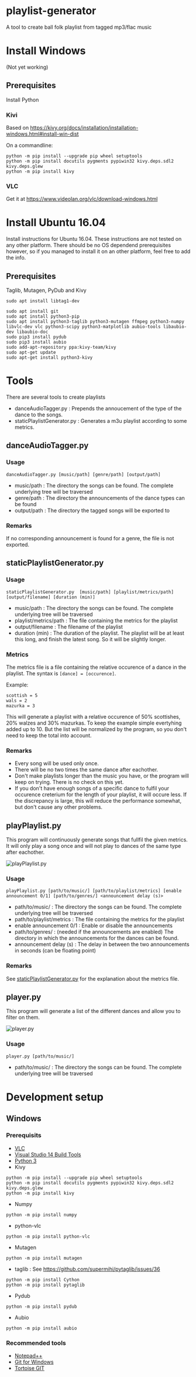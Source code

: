 # playlist-generator
A tool to create ball folk playlist from tagged mp3/flac music

# Install Windows
(Not yet working)

## Prerequisites
Install Python

### Kivi
Based on https://kivy.org/docs/installation/installation-windows.html#install-win-dist

On a commandline:
```
python -m pip install --upgrade pip wheel setuptools
python -m pip install docutils pygments pypiwin32 kivy.deps.sdl2 kivy.deps.glew 
python -m pip install kivy
```
### VLC
Get it at https://www.videolan.org/vlc/download-windows.html

# Install Ubuntu 16.04
Install instructions for Ubuntu 16.04. 
These instructions are not tested on any other platform.
There should be no OS dependend prerequisites however, so if you managed to install it on an other platform, feel free to add the info.

## Prerequisites
Taglib, Mutagen, PyDub and Kivy

```
sudo apt install libtag1-dev
```

```
sudo apt install git
sudo apt install python3-pip
sudo apt install python3-taglib python3-mutagen ffmpeg python3-numpy libvlc-dev vlc python3-scipy python3-matplotlib aubio-tools libaubio-dev libaubio-doc
sudo pip3 install pydub
sudo pip3 install aubio
sudo add-apt-repository ppa:kivy-team/kivy
sudo apt-get update
sudo apt-get install python3-kivy
```


# Tools
There are several tools to create playlists

* danceAudioTagger.py : Prepends the annoucement of the type of the dance to the songs.
* staticPlaylistGenerator.py : Generates a m3u playlist according to some metrics.

## danceAudioTagger.py
### Usage 
```
danceAudioTagger.py [music/path] [genre/path] [output/path]
```
* music/path : The directory the songs can be found. The complete underlying tree will be traversed
* genre/path : The directory the announcements of the dance types can be found
* output/path : The directory the tagged songs will be exported to

### Remarks
If no corresponding announcement is found for a genre, the file is not exported.

## staticPlaylistGenerator.py
### Usage 
```
staticPlaylistGenerator.py  [music/path] [playlist/metrics/path] [output/filename] [duration (min)]
```

* music/path : The directory the songs can be found. The complete underlying tree will be traversed
* playlist/metrics/path : The file containing the metrics for the playlist
* output/filename : The filename of the playlist
* duration (min) : The duration of the playlist. The playlist will be at least this long, and finish the latest song. So it will be slightly longer.

### Metrics
The metrics file is a file containing the relative occurence of a dance in the playlist.
The syntax is ```[dance] = [occurence]```.

Example:
```
scottish = 5
wals = 2
mazurka = 3
```

This will generate a playlist with a relative occurence of 50% scottishes, 20% walzes and 30% mazurkas.
To keep the example simple evertyhing added up to 10.
But the list will be normalized by the program, so you don't need to keep the total into account.


### Remarks
* Every song will be used only once.
* There will be no two times the same dance after eachother.
* Don't make playlists longer than the music you have, or the program will keep on trying. There is no check on this yet.
* If you don't have enough songs of a specific dance to fulfil your occurence creterium for the length of your playlist, it will occure less. If the discrepancy is large, this will reduce the performance somewhat, but don't cause any other problems.

## playPlaylist.py
This program will continuously generate songs that fullfil the given metrics. 
It will only play a song once and will not play to dances of the same type after eachother.

![playPlaylist.py](Documentation/playPlaylist.png)

### Usage
```
playPlaylist.py [path/to/music/] [path/to/playlist/metrics] [enable announcement 0/1] [path/to/genres/] <announcement delay (s)> 
```

* path/to/music/ : The directory the songs can be found. The complete underlying tree will be traversed
* path/to/playlist/metrics : The file containing the metrics for the playlist
* enable announcement 0/1 : Enable or disable the announcements
* path/to/genres/ : (needed if the announcements are enabled) The directory in which the announcements for the dances can be found.
* announcement delay (s) : The delay in between the two announcements in seconds (can be floating point)


### Remarks
See [staticPlaylistGenerator.py](#markdown-header-metrics) for the explanation about the metrics file.

## player.py
This program will generate a list of the different dances and allow you to filter on them.

![player.py](Documentation/player.png)

### Usage
```
player.py [path/to/music/]
```
* path/to/music/ : The directory the songs can be found. The complete underlying tree will be traversed

# Development setup
## Windows
### Prerequisits

- [VLC](https://www.videolan.org/vlc/download-windows.html)
- [Visual Studio 14 Build Tools](https://www.visualstudio.com/downloads/#build-tools-for-visual-studio-2017)
- [Python 3](https://www.python.org/downloads/)
- Kivy 
```
python -m pip install --upgrade pip wheel setuptools
python -m pip install docutils pygments pypiwin32 kivy.deps.sdl2 kivy.deps.glew 
python -m pip install kivy
```
- Numpy
```
python -m pip install numpy
```
- python-vlc
```
python -m pip install python-vlc
```
- Mutagen
```
python -m pip install mutagen
```
- taglib : See https://github.com/supermihi/pytaglib/issues/36
```
python -m pip install Cython
python -m pip install pytaglib
```

- Pydub
```
python -m pip install pydub
```
- Aubio
```
python -m pip install aubio
```

### Recommended tools
- [Notepad++](https://notepad-plus-plus.org/download/)
- [Git for Windows](https://gitforwindows.org/)
- [Tortoise GIT](https://tortoisegit.org/download/)

